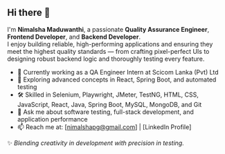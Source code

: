 ## Hi there 👋

I'm **Nimalsha Maduwanthi**, a passionate **Quality Assurance Engineer**, **Frontend Developer**, and **Backend Developer**.  
I enjoy building reliable, high-performing applications and ensuring they meet the highest quality standards — from crafting pixel-perfect UIs to designing robust backend logic and thoroughly testing every feature.

- 🔭 Currently working as a QA Engineer Intern at Scicom Lanka (Pvt) Ltd  
- 🌱 Exploring advanced concepts in React, Spring Boot, and automated testing  
- 🛠 Skilled in Selenium, Playwright, JMeter, TestNG, HTML, CSS, JavaScript, React, Java, Spring Boot, MySQL, MongoDB, and Git  
- 💬 Ask me about software testing, full-stack development, and application performance  
- 📫 Reach me at: [nimalshapg@gmail.com] | [LinkedIn Profile]  

✨ *Blending creativity in development with precision in testing.*
